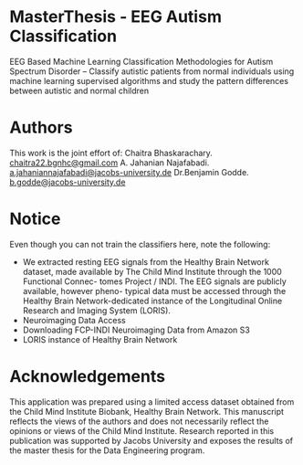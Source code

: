# MasterThesis - EEG Autism Classification

EEG Based Machine Learning Classification Methodologies for Autism Spectrum Disorder – Classify autistic patients from normal individuals using machine learning supervised algorithms and study the pattern differences between autistic and normal children


# Authors
This work is the joint effort of:
Chaitra Bhaskarachary. chaitra22.bgnhc@gmail.com
A. Jahanian Najafabadi. a.jahaniannajafabadi@jacobs-university.de
Dr.Benjamin Godde. b.godde@jacobs-university.de

# Notice
Even though you can not train the classifiers here, note the following:
 - We extracted resting EEG signals from the Healthy Brain Network dataset, made available by The Child Mind Institute through the 1000     Functional Connec- tomes Project / INDI. The EEG signals are publicly available, however pheno- typical data must be accessed through the Healthy Brain Network-dedicated instance of the Longitudinal Online Research and Imaging System (LORIS).
- Neuroimaging Data Access
- Downloading FCP-INDI Neuroimaging Data from Amazon S3
- LORIS instance of Healthy Brain Network


# Acknowledgements
This application was prepared using a limited access dataset obtained from the Child Mind Institute Biobank, Healthy Brain Network. This manuscript reflects the views of the authors and does not necessarily reflect the opinions or views of the Child Mind Institute. Research reported in this publication was supported by Jacobs University and exposes the results of the master thesis for the Data Engineering program. 
